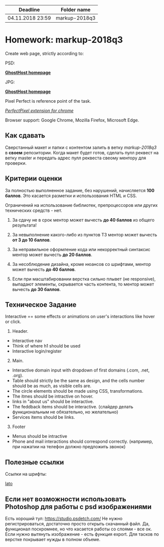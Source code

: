 | Deadline  | Folder name |
|-----------|-------------|
| 04.11.2018 23:59 | markup-2018q3 |


# Homework: markup-2018q3

Create web page, strictly according to:

PSD:

**[GhostHost homepage](https://www.dropbox.com/s/td6m8tocobwfm9s/Ghost%20Host%20Homepage%20-%20Remastered.psd?dl=0)**

JPG:

**[GhostHost homepage](https://www.dropbox.com/s/6tfw4bblz7szaaq/Ghost%20Host%20Homepage%20-%20Remastered.jpg?dl=0)**

Pixel Perfect is reference point of the task.

*[PerfectPixel extension for chrome](https://chrome.google.com/webstore/detail/perfectpixel-by-welldonec/dkaagdgjmgdmbnecmcefdhjekcoceebi?hl=en)*

Browser support: Google Chrome, Mozilla Firefox, Microsoft Edge.


## Как сдавать

Сверстанный макет и папки с контентом залить в ветку *markup-2018q3* в **своем** репозитории. Когда макет будет готов, сделать пулл реквест на ветку master и передать адрес пулл реквеста свеому ментору для проверки.


## Критерии оценки

За полностью выполненное задание, без нарушений, начисляется **100 баллов**. Это касается разметки и использования HTML и CSS.

Ограничений на использование библиотек, препроцессоров или других технических средств - нет.

1. За сдачу не в срок ментор может вычесть **до 40 баллов** из общего результата!

2. За невыполнение какого-либо из пунктов ТЗ ментор может вычесть **от 3 до 10 баллов**.

3. За неправильное оформление кода или некорректный синтаксис ментор может вычесть **до 20 баллов**.

4. За несоблюдение дизайна, кроме нюансов со шрифтами, ментор может вычесть **до 40 баллов**.

5. Если при масштабировании верстка сильно плывет (не responsive), выпадают элементы, скрывается часть контента, то ментор может вычесть **до 30 баллов**.

## Техническое Задание

Interactive == some effects or animations on user's interactions like hover or click.

1. Header.
- Interactive nav
- Think of where h1 should be used
- Interactive login/register

2. Main.
- Interactive domain input with dropdown of first domains (.com, .net, .org).
- Table should strictly be the same as design, and the cells number should be as much, as visible cells are.
- The circle elements should be made using CSS, transformations.
- The itmes should be intractive on hover.
- links in "about us" should be interactive.
- The feddback items should be interactive. (слайдер делать функциональным не обязательно, но желательно)
- Services items should be links.

3. Footer
- Menus should be intractive
- Phone and mail interactions should correspond correctly. (например, при нажатии на телефон должно предложить звонок)


## Полезные ссылки

Ссылки на шрифты:

[lato](https://www.fontsquirrel.com/fonts/lato)

## Если нет возможности использовать Photoshop для работы с psd изображениями
Есть хороший тул: https://studio.psdetch.com/
Не нужно регистрироваться, достаточно просто открыть скачанный файл. Да, функционал поскромнее, но что касается работы со слоями - все ок.
Если нужно вытянуть изображение - есть функция export.
Для тасков по верстке покрывает нужды в полном объеме.

